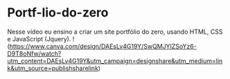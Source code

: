 # Portf-lio-do-zero
Nesse vídeo eu ensino a criar um site portfólio do zero, usando HTML, CSS e JavaScript (Jquery).
!(https://www.canva.com/design/DAEsLv4G19Y/SwQMJYIZSoYz6-D9T8oNfw/watch?utm_content=DAEsLv4G19Y&utm_campaign=designshare&utm_medium=link&utm_source=publishsharelink)

